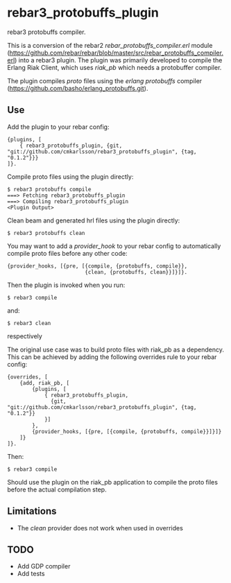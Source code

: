 rebar3\_protobuffs\_plugin
==========================

rebar3 protobuffs compiler.

This is a conversion of the rebar2 *rebar_protobuffs_compiler.erl* module (https://github.com/rebar/rebar/blob/master/src/rebar_protobuffs_compiler.erl) into a rebar3 plugin. The plugin was primarily developed to compile the Erlang Riak Client, which uses  *riak_pb* which needs a protobuffer compiler.

The plugin compiles *proto* files using the *erlang protobuffs* compiler (https://github.com/basho/erlang_protobuffs.git).

Use
---

Add the plugin to your rebar config:

    {plugins, [
        { rebar3_protobuffs_plugin, {git, "git://github.com/cmkarlsson/rebar3_protobuffs_plugin", {tag, "0.1.2"}}}
    ]}.

Compile proto files using the plugin directly:

    $ rebar3 protobuffs compile
    ===> Fetching rebar3_protobuffs_plugin
    ===> Compiling rebar3_protobuffs_plugin
    <Plugin Output>

Clean beam and generated hrl files using the plugin directly:

    $ rebar3 protobuffs clean


You may want to add a *provider_hook* to your rebar config to automatically compile proto files before any other code:

    {provider_hooks, [{pre, [{compile, {protobuffs, compile}},
                             {clean, {protobuffs, clean}}]}]}.

Then the plugin is invoked when you run:

    $ rebar3 compile

and:

    $ rebar3 clean

respectively


The original use case was to build proto files with riak_pb as a dependency. This can be achieved by adding the following overrides rule to your rebar config:

    {overrides, [
        {add, riak_pb, [
            {plugins, [
                { rebar3_protobuffs_plugin,
                  {git, "git://github.com/cmkarlsson/rebar3_protobuffs_plugin", {tag, "0.1.2"}}
                }]
            },
            {provider_hooks, [{pre, [{compile, {protobuffs, compile}}]}]}
        ]}
    ]}.

Then:

    $ rebar3 compile


Should use the plugin on the riak_pb application to compile the proto files before the actual compilation step.

Limitations
-----------

* The *clean* provider does not work when used in overrides

TODO
----
* Add GDP compiler
* Add tests
